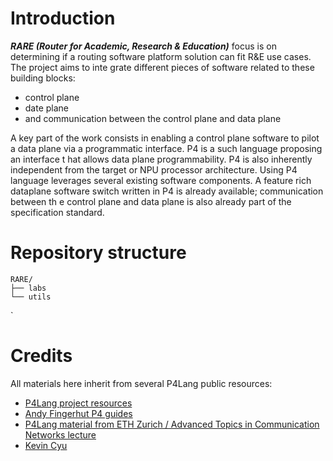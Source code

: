 # Introduction

_**RARE (Router for Academic, Research & Education)**_ focus is on determining if a routing software platform  solution can fit R&E use cases. The project aims to inte
grate different pieces of software related to these building blocks:

* control plane
* date plane
* and communication between the control plane and data plane

A key part of the work consists in enabling a control plane software to pilot a data plane via a programmatic interface. P4 is a such language proposing an interface t
hat allows data plane programmability. P4 is also inherently independent from the target or NPU processor architecture.
Using P4 language leverages several existing software components. A feature rich dataplane software switch written in P4 is already available; communication between th
e control plane and data plane is also already part of the specification standard.

# Repository structure
```
RARE/  
├── labs  
└── utils  
```
`
# Credits
All materials here inherit from several P4Lang public resources:
*	[P4Lang project resources](https://p4.org/) 
*	[Andy Fingerhut P4 guides](https://github.com/jafingerhut/p4-guide)
*	[P4Lang material from ETH Zurich / Advanced Topics in Communication Networks lecture](https://github.com/kevinbird61/p4-researching.git)
*	[Kevin Cyu](https://github.com/kevinbird61/p4-researching.git)

